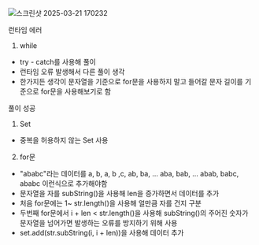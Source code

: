 ![스크린샷 2025-03-21 170232](https://github.com/user-attachments/assets/6bf9dc98-5db3-4c56-a76e-c759acf3cd6a)

런타임 에러
1. while
- try - catch를 사용해 풀이
- 런타임 오류 발생해서 다른 풀이 생각
- 한가지든 생각이 문자열을 기준으로 for문을 사용하지 말고 들어갈 문자 길이를 기준으로 for문을 사용해보기로 함

풀이 성공
1. Set
- 중복을 허용하지 않는 Set 사용

2. for문
- "ababc"라는 데이터를 a, b, a, b ,c, ab, ba, ... aba, bab, ... abab, babc, ababc 이런식으로 추가해야함
- 문자열을 자를 subString()을 사용해 len을 증가하면서 데이터를 추가
- 처음 for문에는 1~ str.length()을 사용해 얼만큼 자를 건지 구분
- 두번째 for문에서 i + len < str.length()을 사용해 subString()의 주어진 숫자가 문자열을 넘어가면 발생하는 오류를 방지하기 위해 사용
- set.add(str.subString(i, i + len))을 사용해 데이터 추가
